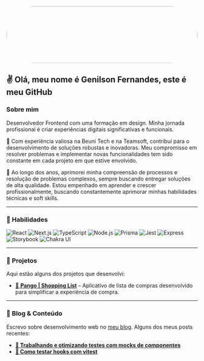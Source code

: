 <img
  style="width: 100%; height: 150px; display: inline-block; border-radius: 73px;"
  src="https://media.tenor.com/FDDaryOYNp0AAAAd/retro-city.gif" />
  
<h2>✌️ Olá, meu nome é Genilson Fernandes, este é meu GitHub</h2>

### Sobre mim  
Desenvolvedor Frontend com uma formação em design. Minha jornada profissional é criar experiências digitais significativas e funcionais.

💼 Com experiência valiosa na Beuni Tech e na Teamsoft, contribuí para o desenvolvimento de soluções robustas e inovadoras. Meu compromisso em resolver problemas e implementar novas funcionalidades tem sido constante em cada projeto em que estive envolvido.

🚀 Ao longo dos anos, aprimorei minha compreensão de processos e resolução de problemas complexos, sempre buscando entregar soluções de alta qualidade. Estou empenhado em aprender e crescer profissionalmente, buscando constantemente aprimorar minhas habilidades técnicas e soft skills.

---

### 📌 Habilidades  
<div>
  <img src="https://img.shields.io/badge/React-20232A?style=for-the-badge&logo=react&logoColor=61DAFB" alt="React">
  <img src="https://img.shields.io/badge/Next.js-000000?style=for-the-badge&logo=next-dot-js&logoColor=white" alt="Next.js">
  <img src="https://img.shields.io/badge/TypeScript-007ACC?style=for-the-badge&logo=typescript&logoColor=white" alt="TypeScript">
  <img src="https://img.shields.io/badge/Node.js-43853D?style=for-the-badge&logo=node-dot-js&logoColor=white" alt="Node.js">
  <img src="https://img.shields.io/badge/Prisma-1B222D?style=for-the-badge&logo=prisma&logoColor=white" alt="Prisma">
  <img src="https://img.shields.io/badge/Jest-C21325?style=for-the-badge&logo=jest&logoColor=white" alt="Jest">
  <img src="https://img.shields.io/badge/Express-000000?style=for-the-badge&logo=express&logoColor=white" alt="Express">
  <img src="https://img.shields.io/badge/Storybook-FF4785?style=for-the-badge&logo=storybook&logoColor=white" alt="Storybook">
  <img src="https://img.shields.io/badge/Chakra_UI-319795?style=for-the-badge&logo=chakra-ui&logoColor=white" alt="Chakra UI">
</div>

---

### 🚀 Projetos  
Aqui estão alguns dos projetos que desenvolvi:

- [🔗 **Pango | Shopping List**](https://github.com/geniilsonfernandes/pango-front-end)   – Aplicativo de lista de compras desenvolvido para simplificar a experiência de compra.


---

### 📝 Blog & Conteúdo  
Escrevo sobre desenvolvimento web no [meu blog](https://dev.to/geniilsonfernandes). Alguns dos meus posts recentes: 

- [**🔹 Trabalhando e otimizando testes com mocks de componentes**](https://dev.to/geniilsonfernandes/trabalhando-e-otimizando-t-testes-com-mocks-de-componentes-1ckm)
- [**🔹 Como testar hooks com vitest**](https://dev.to/geniilsonfernandes/como-testar-hooks-com-vitest-3149)
